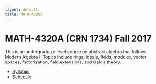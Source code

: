 ```yaml
---
layout: default
title: MATH-4320A
---
```


# MATH-4320A (CRN 1734) Fall 2017

This is an undergraduate level course on abstract algebra
that follows Modern Algebra I.
Topics include rings, ideals, fields, modules, vector spaces, factorization,
field extensions, and Galois theory.


* [Syllabus](syllabus/)
* [Schedule](syllabus/#schedule)
